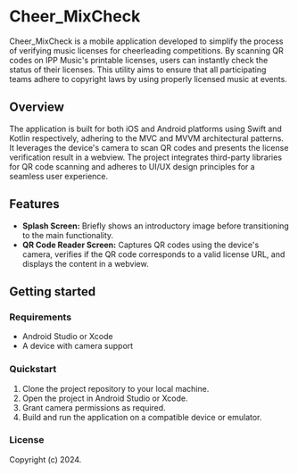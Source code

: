 # Cheer_MixCheck

Cheer_MixCheck is a mobile application developed to simplify the process of verifying music licenses for cheerleading competitions. By scanning QR codes on IPP Music's printable licenses, users can instantly check the status of their licenses. This utility aims to ensure that all participating teams adhere to copyright laws by using properly licensed music at events.

## Overview

The application is built for both iOS and Android platforms using Swift and Kotlin respectively, adhering to the MVC and MVVM architectural patterns. It leverages the device's camera to scan QR codes and presents the license verification result in a webview. The project integrates third-party libraries for QR code scanning and adheres to UI/UX design principles for a seamless user experience.

## Features

- **Splash Screen:** Briefly shows an introductory image before transitioning to the main functionality.
- **QR Code Reader Screen:** Captures QR codes using the device's camera, verifies if the QR code corresponds to a valid license URL, and displays the content in a webview.

## Getting started

### Requirements

- Android Studio or Xcode
- A device with camera support

### Quickstart

1. Clone the project repository to your local machine.
2. Open the project in Android Studio or Xcode.
3. Grant camera permissions as required.
4. Build and run the application on a compatible device or emulator.

### License

Copyright (c) 2024.